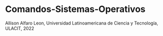 # Comandos-Sistemas-Operativos
Allison Alfaro Leon, Universidad Latinoamericana de Ciencia y Tecnología, ULACIT, 2022
